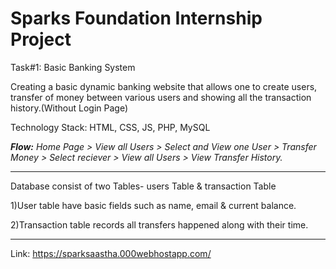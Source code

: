 <strong><h1>Sparks Foundation Internship Project</h1></strong>

Task#1: Basic Banking System

Creating a basic dynamic banking website that allows one to create users, transfer of money between various users and showing all the transaction history.(Without Login Page)


Technology Stack: HTML, CSS, JS, PHP, MySQL


<em><strong>Flow:</strong> Home Page > View all Users > Select and View one User > Transfer Money > Select reciever > View all Users > View Transfer History.</em>

<hr>
Database consist of two Tables- users Table & transaction Table

1)User table have basic fields such as name, email & current balance.

2)Transaction table records all transfers happened along with their time.
<hr>

Link: <a href="https://sparksaastha.000webhostapp.com/">https://sparksaastha.000webhostapp.com/</a>
